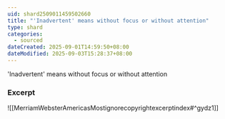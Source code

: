 ```yaml
---
uid: shard2509011459502660
title: "'Inadvertent' means without focus or without attention"
type: shard
categories:
  - sourced
dateCreated: 2025-09-01T14:59:50+08:00
dateModified: 2025-09-03T15:28:37+08:00
---
```

'Inadvertent' means without focus or without attention

### Excerpt
![[MerriamWebsterAmericasMostignorecopyrightexcerptindex#^gydz1]]